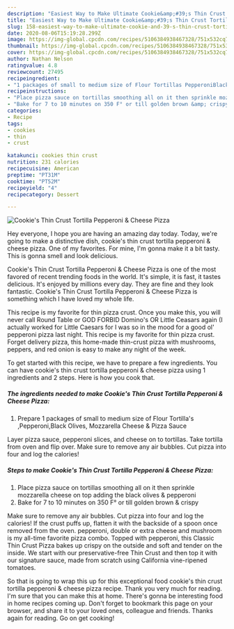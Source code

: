 ```yaml
---
description: "Easiest Way to Make Ultimate Cookie&amp;#39;s Thin Crust Tortilla Pepperoni &amp;amp; Cheese Pizza"
title: "Easiest Way to Make Ultimate Cookie&amp;#39;s Thin Crust Tortilla Pepperoni &amp;amp; Cheese Pizza"
slug: 158-easiest-way-to-make-ultimate-cookie-and-39-s-thin-crust-tortilla-pepperoni-and-amp-cheese-pizza
date: 2020-08-06T15:19:28.299Z
image: https://img-global.cpcdn.com/recipes/5106384938467328/751x532cq70/cookies-thin-crust-tortilla-pepperoni-cheese-pizza-recipe-main-photo.jpg
thumbnail: https://img-global.cpcdn.com/recipes/5106384938467328/751x532cq70/cookies-thin-crust-tortilla-pepperoni-cheese-pizza-recipe-main-photo.jpg
cover: https://img-global.cpcdn.com/recipes/5106384938467328/751x532cq70/cookies-thin-crust-tortilla-pepperoni-cheese-pizza-recipe-main-photo.jpg
author: Nathan Nelson
ratingvalue: 4.8
reviewcount: 27495
recipeingredient:
- "1 packages of small to medium size of Flour Tortillas PepperoniBlack Olives Mozzarella Cheese  Pizza Sauce"
recipeinstructions:
- "Place pizza sauce on tortillas smoothing all on it then sprinkle mozzarella cheese on top adding the black olives &amp; pepperoni"
- "Bake for 7 to 10 minutes on 350 F° or till golden brown &amp; crispy"
categories:
- Recipe
tags:
- cookies
- thin
- crust

katakunci: cookies thin crust 
nutrition: 231 calories
recipecuisine: American
preptime: "PT31M"
cooktime: "PT52M"
recipeyield: "4"
recipecategory: Dessert

---
```



![Cookie&#39;s Thin Crust Tortilla Pepperoni &amp; Cheese Pizza](https://img-global.cpcdn.com/recipes/5106384938467328/751x532cq70/cookies-thin-crust-tortilla-pepperoni-cheese-pizza-recipe-main-photo.jpg)

Hey everyone, I hope you are having an amazing day today. Today, we're going to make a distinctive dish, cookie&#39;s thin crust tortilla pepperoni &amp; cheese pizza. One of my favorites. For mine, I'm gonna make it a bit tasty. This is gonna smell and look delicious.

Cookie&#39;s Thin Crust Tortilla Pepperoni &amp; Cheese Pizza is one of the most favored of recent trending foods in the world. It's simple, it is fast, it tastes delicious. It's enjoyed by millions every day. They are fine and they look fantastic. Cookie&#39;s Thin Crust Tortilla Pepperoni &amp; Cheese Pizza is something which I have loved my whole life.

This recipe is my favorite for thin pizza crust. Once you make this, you will never call Round Table or GOD FORBID Domino&#39;s OR Little Ceasars again (I actually worked for Little Caesars for I was so in the mood for a good ol&#39; pepperoni pizza last night. This recipe is my favorite for thin pizza crust. Forget delivery pizza, this home-made thin-crust pizza with mushrooms, peppers, and red onion is easy to make any night of the week.


To get started with this recipe, we have to prepare a few ingredients. You can have cookie&#39;s thin crust tortilla pepperoni &amp; cheese pizza using 1 ingredients and 2 steps. Here is how you cook that.

<!--inarticleads1-->

##### The ingredients needed to make Cookie&#39;s Thin Crust Tortilla Pepperoni &amp; Cheese Pizza:

1. Prepare 1 packages of small to medium size of Flour Tortilla&#39;s ,Pepperoni,Black Olives, Mozzarella Cheese &amp; Pizza Sauce


Layer pizza sauce, pepperoni slices, and cheese on to tortillas. Take tortilla from oven and flip over. Make sure to remove any air bubbles. Cut pizza into four and log the calories! 

<!--inarticleads2-->

##### Steps to make Cookie&#39;s Thin Crust Tortilla Pepperoni &amp; Cheese Pizza:

1. Place pizza sauce on tortillas smoothing all on it then sprinkle mozzarella cheese on top adding the black olives &amp; pepperoni
1. Bake for 7 to 10 minutes on 350 F° or till golden brown &amp; crispy


Make sure to remove any air bubbles. Cut pizza into four and log the calories! If the crust puffs up, flatten it with the backside of a spoon once removed from the oven. pepperoni, double or extra cheese and mushroom is my all-time favorite pizza combo. Topped with pepperoni, this Classic Thin Crust Pizza bakes up crispy on the outside and soft and tender on the inside. We start with our preservative-free Thin Crust and then top it with our signature sauce, made from scratch using California vine-ripened tomatoes. 

So that is going to wrap this up for this exceptional food cookie&#39;s thin crust tortilla pepperoni &amp; cheese pizza recipe. Thank you very much for reading. I'm sure that you can make this at home. There's gonna be interesting food in home recipes coming up. Don't forget to bookmark this page on your browser, and share it to your loved ones, colleague and friends. Thanks again for reading. Go on get cooking!
